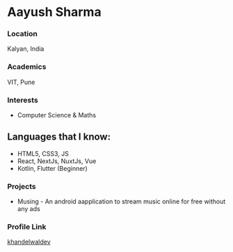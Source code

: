 # Aayush Sharma

### Location

Kalyan, India

### Academics

VIT, Pune

### Interests

- Computer Science & Maths

## Languages that I know:

- HTML5, CSS3, JS
- React, NextJs, NuxtJs, Vue
- Kotlin, Flutter (Beginner) 

### Projects

- Musing - An android aapplication to stream music online for free without any ads

### Profile Link

[khandelwaldev](https://github.com/khandelwaldev)